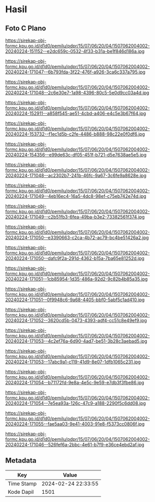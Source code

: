 # Hasil

## Foto C Plano

https://sirekap-obj-formc.kpu.go.id/d1d0/pemilu/pdpr/15/07/06/20/04/1507062004002-20240224-151152--e2dc659c-0532-4f33-b31a-be1f846d186a.jpg

https://sirekap-obj-formc.kpu.go.id/d1d0/pemilu/pdpr/15/07/06/20/04/1507062004002-20240224-171047--6b793fda-3f22-476f-a926-3ca6c337a795.jpg

https://sirekap-obj-formc.kpu.go.id/d1d0/pemilu/pdpr/15/07/06/20/04/1507062004002-20240224-171048--2c6e30e7-1a98-4396-80c5-5e0d9cc03a4d.jpg

https://sirekap-obj-formc.kpu.go.id/d1d0/pemilu/pdpr/15/07/06/20/04/1507062004002-20240224-152911--a858f545-ae51-4cbd-a406-e4c5e3b67f64.jpg

https://sirekap-obj-formc.kpu.go.id/d1d0/pemilu/pdpr/15/07/06/20/04/1507062004002-20240224-153732--f1ec1d5b-c2fe-4486-b888-98c22e0f0df6.jpg

https://sirekap-obj-formc.kpu.go.id/d1d0/pemilu/pdpr/15/07/06/20/04/1507062004002-20240224-154356--e99de63c-df05-451f-b721-d5e7638ae5e5.jpg

https://sirekap-obj-formc.kpu.go.id/d1d0/pemilu/pdpr/15/07/06/20/04/1507062004002-20240224-171048--ac2302b7-241b-46fc-9a67-3c6fe9a8628e.jpg

https://sirekap-obj-formc.kpu.go.id/d1d0/pemilu/pdpr/15/07/06/20/04/1507062004002-20240224-171049--4eb16ec4-16a5-4dc8-98ef-c75eb742e74d.jpg

https://sirekap-obj-formc.kpu.go.id/d1d0/pemilu/pdpr/15/07/06/20/04/1507062004002-20240224-171049--c2b51fb3-6fea-49ba-b3e2-73382561f374.jpg

https://sirekap-obj-formc.kpu.go.id/d1d0/pemilu/pdpr/15/07/06/20/04/1507062004002-20240224-171050--e3390663-c2ca-4b72-ac79-bc4be51426a2.jpg

https://sirekap-obj-formc.kpu.go.id/d1d0/pemilu/pdpr/15/07/06/20/04/1507062004002-20240224-171050--dafc9f2a-291d-4362-b15a-7ba65e81252d.jpg

https://sirekap-obj-formc.kpu.go.id/d1d0/pemilu/pdpr/15/07/06/20/04/1507062004002-20240224-171051--1cb85954-1d35-486a-92d2-9c82b4b85a35.jpg

https://sirekap-obj-formc.kpu.go.id/d1d0/pemilu/pdpr/15/07/06/20/04/1507062004002-20240224-171051--0f9948c6-9a68-4405-bbf0-5abf5c1ad410.jpg

https://sirekap-obj-formc.kpu.go.id/d1d0/pemilu/pdpr/15/07/06/20/04/1507062004002-20240224-171052--3620cd5b-0473-4393-adf4-cc51c8e49ef9.jpg

https://sirekap-obj-formc.kpu.go.id/d1d0/pemilu/pdpr/15/07/06/20/04/1507062004002-20240224-171053--4c2ef76a-6d90-4ad7-be51-3b28c3aebad5.jpg

https://sirekap-obj-formc.kpu.go.id/d1d0/pemilu/pdpr/15/07/06/20/04/1507062004002-20240224-171053--17abc9a1-c119-41d9-8e07-1dfb1065c231.jpg

https://sirekap-obj-formc.kpu.go.id/d1d0/pemilu/pdpr/15/07/06/20/04/1507062004002-20240224-171054--b71172fd-9e8a-4e5c-9e59-e7db3f3fbe86.jpg

https://sirekap-obj-formc.kpu.go.id/d1d0/pemilu/pdpr/15/07/06/20/04/1507062004002-20240224-171054--7e5ea93a-126c-47c9-a188-2290f5c6dd08.jpg

https://sirekap-obj-formc.kpu.go.id/d1d0/pemilu/pdpr/15/07/06/20/04/1507062004002-20240224-171055--fae5aa03-9e41-4003-91e8-f5373cc0806f.jpg

https://sirekap-obj-formc.kpu.go.id/d1d0/pemilu/pdpr/15/07/06/20/04/1507062004002-20240224-171046--526fef6a-2bbc-4e61-b7f9-e36ce4ebd2af.jpg


## Metadata

| Key        | Value               |
| ---------- | ------------------- |
| Time Stamp | 2024-02-24 22:33:55 |
| Kode Dapil | 1501                |



